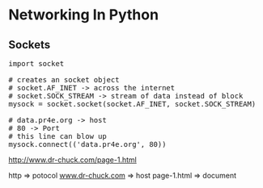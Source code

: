 # Networking In Python

## Sockets

<pre>
import socket

# creates an socket object 
# socket.AF_INET -> across the internet
# socket.SOCK_STREAM -> stream of data instead of block
mysock = socket.socket(socket.AF_INET, socket.SOCK_STREAM)

# data.pr4e.org -> host
# 80 -> Port
# this line can blow up
mysock.connect(('data.pr4e.org', 80))
</pre>


http://www.dr-chuck.com/page-1.html

http => potocol
www.dr-chuck.com => host
page-1.html => document